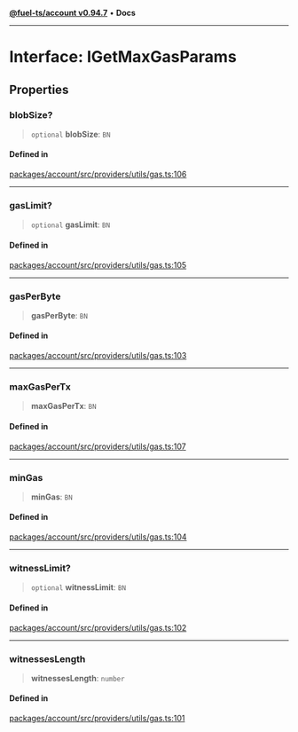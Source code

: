 [**@fuel-ts/account v0.94.7**](../index.md) • **Docs**

***

# Interface: IGetMaxGasParams

## Properties

### blobSize?

> `optional` **blobSize**: `BN`

#### Defined in

[packages/account/src/providers/utils/gas.ts:106](https://github.com/FuelLabs/fuels-ts/blob/8420c2fcbdf57cb5242e933369ca6c4c5f9d66c9/packages/account/src/providers/utils/gas.ts#L106)

***

### gasLimit?

> `optional` **gasLimit**: `BN`

#### Defined in

[packages/account/src/providers/utils/gas.ts:105](https://github.com/FuelLabs/fuels-ts/blob/8420c2fcbdf57cb5242e933369ca6c4c5f9d66c9/packages/account/src/providers/utils/gas.ts#L105)

***

### gasPerByte

> **gasPerByte**: `BN`

#### Defined in

[packages/account/src/providers/utils/gas.ts:103](https://github.com/FuelLabs/fuels-ts/blob/8420c2fcbdf57cb5242e933369ca6c4c5f9d66c9/packages/account/src/providers/utils/gas.ts#L103)

***

### maxGasPerTx

> **maxGasPerTx**: `BN`

#### Defined in

[packages/account/src/providers/utils/gas.ts:107](https://github.com/FuelLabs/fuels-ts/blob/8420c2fcbdf57cb5242e933369ca6c4c5f9d66c9/packages/account/src/providers/utils/gas.ts#L107)

***

### minGas

> **minGas**: `BN`

#### Defined in

[packages/account/src/providers/utils/gas.ts:104](https://github.com/FuelLabs/fuels-ts/blob/8420c2fcbdf57cb5242e933369ca6c4c5f9d66c9/packages/account/src/providers/utils/gas.ts#L104)

***

### witnessLimit?

> `optional` **witnessLimit**: `BN`

#### Defined in

[packages/account/src/providers/utils/gas.ts:102](https://github.com/FuelLabs/fuels-ts/blob/8420c2fcbdf57cb5242e933369ca6c4c5f9d66c9/packages/account/src/providers/utils/gas.ts#L102)

***

### witnessesLength

> **witnessesLength**: `number`

#### Defined in

[packages/account/src/providers/utils/gas.ts:101](https://github.com/FuelLabs/fuels-ts/blob/8420c2fcbdf57cb5242e933369ca6c4c5f9d66c9/packages/account/src/providers/utils/gas.ts#L101)
